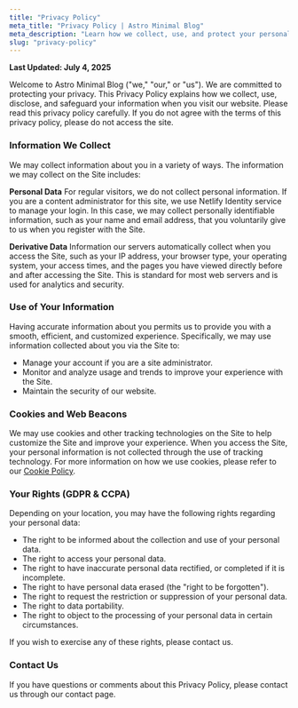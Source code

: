 ```yaml
---
title: "Privacy Policy"
meta_title: "Privacy Policy | Astro Minimal Blog"
meta_description: "Learn how we collect, use, and protect your personal data. Your privacy is important to us."
slug: "privacy-policy"
---
```


**Last Updated: July 4, 2025**

Welcome to Astro Minimal Blog ("we," "our," or "us"). We are committed to protecting your privacy. This Privacy Policy explains how we collect, use, disclose, and safeguard your information when you visit our website. Please read this privacy policy carefully. If you do not agree with the terms of this privacy policy, please do not access the site.

### Information We Collect

We may collect information about you in a variety of ways. The information we may collect on the Site includes:

**Personal Data**
For regular visitors, we do not collect personal information. If you are a content administrator for this site, we use Netlify Identity service to manage your login. In this case, we may collect personally identifiable information, such as your name and email address, that you voluntarily give to us when you register with the Site.

**Derivative Data**
Information our servers automatically collect when you access the Site, such as your IP address, your browser type, your operating system, your access times, and the pages you have viewed directly before and after accessing the Site. This is standard for most web servers and is used for analytics and security.

### Use of Your Information

Having accurate information about you permits us to provide you with a smooth, efficient, and customized experience. Specifically, we may use information collected about you via the Site to:
- Manage your account if you are a site administrator.
- Monitor and analyze usage and trends to improve your experience with the Site.
- Maintain the security of our website.

### Cookies and Web Beacons

We may use cookies and other tracking technologies on the Site to help customize the Site and improve your experience. When you access the Site, your personal information is not collected through the use of tracking technology. For more information on how we use cookies, please refer to our [Cookie Policy](/cookie-policy).

### Your Rights (GDPR & CCPA)

Depending on your location, you may have the following rights regarding your personal data:
- The right to be informed about the collection and use of your personal data.
- The right to access your personal data.
- The right to have inaccurate personal data rectified, or completed if it is incomplete.
- The right to have personal data erased (the "right to be forgotten").
- The right to request the restriction or suppression of your personal data.
- The right to data portability.
- The right to object to the processing of your personal data in certain circumstances.

If you wish to exercise any of these rights, please contact us.

### Contact Us

If you have questions or comments about this Privacy Policy, please contact us through our contact page.